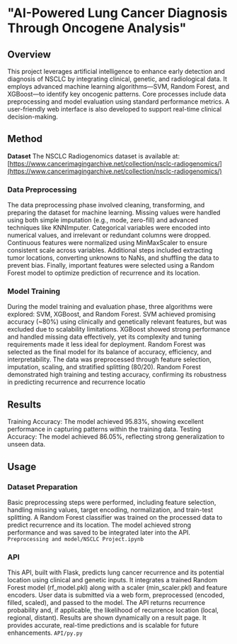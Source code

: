 # "AI-Powered Lung Cancer Diagnosis Through Oncogene Analysis"

## Overview
This project leverages artificial intelligence to enhance early detection and diagnosis of NSCLC by integrating clinical, genetic, and radiological data. It employs advanced machine learning algorithms—SVM, Random Forest, and XGBoost—to identify key oncogenic patterns. Core processes include data preprocessing and model evaluation using standard performance metrics. A user-friendly web interface is also developed to support real-time clinical decision-making.

## Method

****Dataset****
The NSCLC Radiogenomics dataset is available at: [https://www.cancerimagingarchive.net/collection/nsclc-radiogenomics/](https://www.cancerimagingarchive.net/collection/nsclc-radiogenomics/)

### Data Preprocessing
The data preprocessing phase involved cleaning, transforming, and preparing the dataset for machine learning. Missing values were handled using both simple imputation (e.g., mode, zero-fill) and advanced techniques like KNNImputer. Categorical variables were encoded into numerical values, and irrelevant or redundant columns were dropped. Continuous features were normalized using MinMaxScaler to ensure consistent scale across variables. Additional steps included extracting tumor locations, converting unknowns to NaNs, and shuffling the data to prevent bias. Finally, important features were selected using a Random Forest model to optimize prediction of recurrence and its location.
### Model Training
During the model training and evaluation phase, three algorithms were explored: SVM, XGBoost, and Random Forest.
SVM achieved promising accuracy (~80%) using clinically and genetically relevant features, but was excluded due to scalability limitations.
XGBoost showed strong performance and handled missing data effectively, yet its complexity and tuning requirements made it less ideal for deployment.
Random Forest was selected as the final model for its balance of accuracy, efficiency, and interpretability.
The data was preprocessed through feature selection, imputation, scaling, and stratified splitting (80/20).
Random Forest demonstrated high training and testing accuracy, confirming its robustness in predicting recurrence and recurrence locatio
## Results
Training Accuracy: The model achieved 95.83%, showing excellent performance in capturing patterns within the training data.
Testing Accuracy: The model achieved 86.05%, reflecting strong generalization to unseen data.

## Usage
### Dataset Preparation
Basic preprocessing steps were performed, including feature selection, handling missing values, target encoding, normalization, and train-test splitting.
A Random Forest classifier was trained on the processed data to predict recurrence and its location.
The model achieved strong performance and was saved to be integrated later into the API.
`Preprocessing and model/NSCLC Project.ipynb`
### API
This API, built with Flask, predicts lung cancer recurrence and its potential location using clinical and genetic inputs. It integrates a trained Random Forest model (rf_model.pkl) along with a scaler (min_scaler.pkl) and feature encoders. User data is submitted via a web form, preprocessed (encoded, filled, scaled), and passed to the model. The API returns recurrence probability and, if applicable, the likelihood of recurrence location (local, regional, distant). Results are shown dynamically on a result page. It provides accurate, real-time predictions and is scalable for future enhancements.
`API/py.py`
